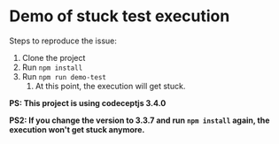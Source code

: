 # Demo of stuck test execution

Steps to reproduce the issue:

1) Clone the project
2) Run `npm install`
3) Run `npm run demo-test`
   1) At this point, the execution will get stuck.

**PS: This project is using codeceptjs 3.4.0**

**PS2: If you change the version to 3.3.7 and run `npm install` again, the execution won't get stuck anymore.**